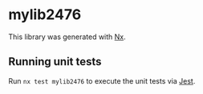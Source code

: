 # mylib2476

This library was generated with [Nx](https://nx.dev).

## Running unit tests

Run `nx test mylib2476` to execute the unit tests via [Jest](https://jestjs.io).
